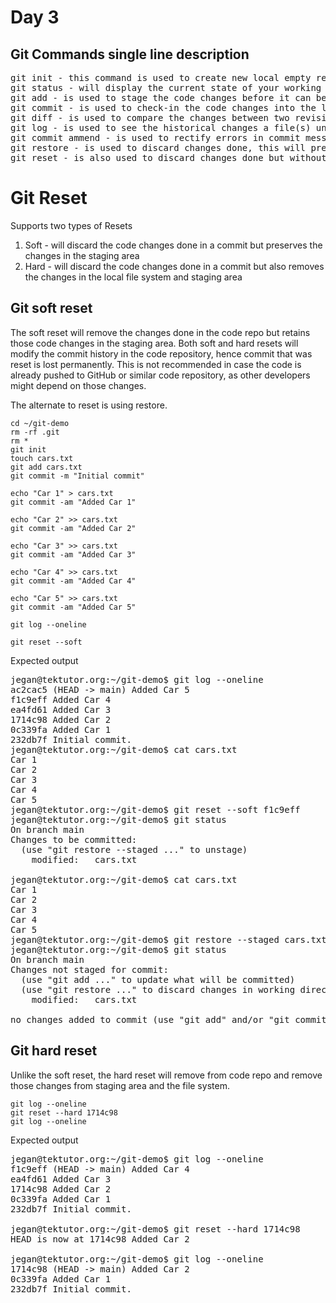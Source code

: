 # Day 3

## Git Commands single line description

<pre>
git init - this command is used to create new local empty repository
git status - will display the current state of your working repository/tree
git add - is used to stage the code changes before it can be commited into the code repository
git commit - is used to check-in the code changes into the local git repo
git diff - is used to compare the changes between two revisions/version of a file in the code repo
git log - is used to see the historical changes a file(s) underwent in a code repo
git commit ammend - is used to rectify errors in commit message or adding a missing file to existing commit
git restore - is used to discard changes done, this will preserve the commit history by allowing to revert changes in a new commit
git reset - is also used to discard changes done but without making an extra commit.  This would modify the commit history
</pre>

# Git Reset

Supports two types of Resets
1. Soft - will discard the code changes done in a commit but preserves the changes in the staging area
2. Hard - will discard the code changes done in a commit but also removes the changes in the local file system and staging area


## Git soft reset
The soft reset will remove the changes done in the code repo but retains those code changes in the staging area. Both soft and hard resets will modify the commit history in the code repository, hence commit that was reset is lost permanently. This is not recommended in case the code is already pushed to GitHub or similar code repository, as other developers might depend on those changes.

The alternate to reset is using restore.
```
cd ~/git-demo
rm -rf .git
rm *
git init
touch cars.txt
git add cars.txt
git commit -m "Initial commit"

echo "Car 1" > cars.txt
git commit -am "Added Car 1"

echo "Car 2" >> cars.txt
git commit -am "Added Car 2"

echo "Car 3" >> cars.txt
git commit -am "Added Car 3"

echo "Car 4" >> cars.txt
git commit -am "Added Car 4"

echo "Car 5" >> cars.txt
git commit -am "Added Car 5"

git log --oneline

git reset --soft 

```

Expected output
<pre>
jegan@tektutor.org:~/git-demo$ git log --oneline
ac2cac5 (HEAD -> main) Added Car 5
f1c9eff Added Car 4
ea4fd61 Added Car 3
1714c98 Added Car 2
0c339fa Added Car 1
232db7f Initial commit.
jegan@tektutor.org:~/git-demo$ cat cars.txt 
Car 1
Car 2
Car 3
Car 4
Car 5
jegan@tektutor.org:~/git-demo$ git reset --soft f1c9eff
jegan@tektutor.org:~/git-demo$ git status
On branch main
Changes to be committed:
  (use "git restore --staged <file>..." to unstage)
	modified:   cars.txt

jegan@tektutor.org:~/git-demo$ cat cars.txt 
Car 1
Car 2
Car 3
Car 4
Car 5
jegan@tektutor.org:~/git-demo$ git restore --staged cars.txt
jegan@tektutor.org:~/git-demo$ git status
On branch main
Changes not staged for commit:
  (use "git add <file>..." to update what will be committed)
  (use "git restore <file>..." to discard changes in working directory)
	modified:   cars.txt

no changes added to commit (use "git add" and/or "git commit -a")  
</pre>

## Git hard reset

Unlike the soft reset, the hard reset will remove from code repo and remove those changes from staging area and the file system.

```
git log --oneline
git reset --hard 1714c98
git log --oneline
```

Expected output
<pre>
jegan@tektutor.org:~/git-demo$ git log --oneline
f1c9eff (HEAD -> main) Added Car 4
ea4fd61 Added Car 3
1714c98 Added Car 2
0c339fa Added Car 1
232db7f Initial commit.

jegan@tektutor.org:~/git-demo$ git reset --hard 1714c98            
HEAD is now at 1714c98 Added Car 2

jegan@tektutor.org:~/git-demo$ git log --oneline
1714c98 (HEAD -> main) Added Car 2
0c339fa Added Car 1
232db7f Initial commit.
</pre>
